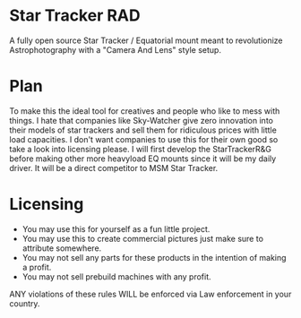 # Star Tracker RAD
A fully open source Star Tracker / Equatorial mount meant to revolutionize Astrophotography with a "Camera And Lens" style setup. 

# Plan
To make this the ideal tool for creatives and people who like to mess with things. I hate that companies like Sky-Watcher give zero innovation into their models of star trackers and sell them for ridiculous prices with little load capacities. I don't want companies to use this for their own good so take a look into licensing please. I will first develop the StarTrackerR&G before making other more heavyload EQ mounts since it will be my daily driver. It will be a direct competitor to MSM Star Tracker.

# Licensing
- You may use this for yourself as a fun little project.
- You may use this to create commercial pictures just make sure to attribute somewhere.
- You may not sell any parts for these products in the intention of making a profit.
- You may not sell prebuild machines with any profit.

ANY violations of these rules WILL be enforced via Law enforcement in your country.
